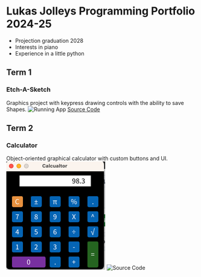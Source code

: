 # Lukas Jolleys Programming Portfolio 2024-25
* Projection graduation 2028
* Interests in piano
* Experience in a little python
  
## Term 1
### Etch-A-Sketch
Graphics project with keypress drawing controls with the ability to save Shapes.
![Running App]()
[Source Code]()


## Term 2
### Calculator
Object-oriented graphical calculator with custom buttons and UI.
![Running App](https://github.com/Lukas-01242/progamingportfolio2025-a2/blob/main/Calc1.png?raw=true)
![Source Code](https://github.com/Lukas-01242/progamingportfolio2025-a2/tree/main/src/Calcualtor)

